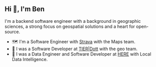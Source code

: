 ## Hi 👋, I'm Ben

I'm a backend software engineer with a background in geographic sciences, a strong focus on geospatial solutions and a heart for open-source.

- 🗺  I'm a Software Engineer with [Strava](https://strava.com) with the Maps team.
- 🛴  I was a Software Developer at [TIER](https://tier.app/)|[Dott](https://ridedott.com/) with the geo team.
- 🚙  I was a Data Engineer and Software Developer at [HERE](https://here.com) with Local Data Intelligence.
